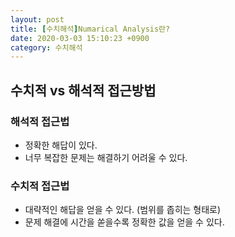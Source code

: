 ```yaml
---
layout: post
title: [수치해석]Numarical Analysis란?
date: 2020-03-03 15:10:23 +0900
category: 수치해석
---
```

## 수치적 vs 해석적 접근방법

### 해석적 접근법
  + 정확한 해답이 있다.
  + 너무 복잡한 문제는 해결하기 어려울 수 있다.
  
### 수치적 접근법
  + 대략적인 해답을 얻을 수 있다. (범위를 좁히는 형태로)
  + 문제 해결에 시간을 쏟을수록 정확한 값을 얻을 수 있다.

